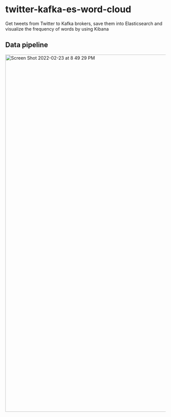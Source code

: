 # twitter-kafka-es-word-cloud
Get tweets from Twitter to Kafka brokers, save them into Elasticsearch and visualize the frequency of words by using Kibana

## Data pipeline
<img width="1121" alt="Screen Shot 2022-02-23 at 8 49 29 PM" src="https://user-images.githubusercontent.com/71916314/155313911-10806b1b-0648-4de9-a2d1-baf05ad5356b.png">
